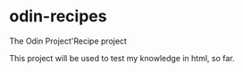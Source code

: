 # odin-recipes

The Odin Project'Recipe project

This project will be used to test my knowledge in html, so far.